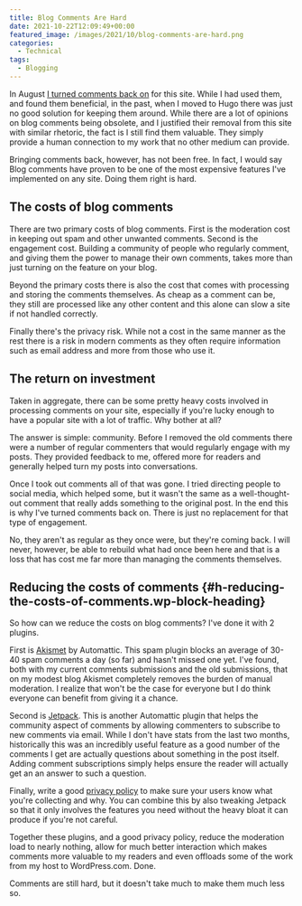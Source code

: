 ```yaml
---
title: Blog Comments Are Hard
date: 2021-10-22T12:09:49+00:00
featured_image: /images/2021/10/blog-comments-are-hard.png
categories:
  - Technical
tags:
  - Blogging
---
```


In August [I turned comments back on][1] for this site. While I had used them, and found them beneficial, in the past, when I moved to Hugo there was just no good solution for keeping them around.
While there are a lot of opinions on blog comments being obsolete, and I justified their removal from this site with similar rhetoric, the fact is I still find them valuable. They simply provide a human connection to my work that no other medium can provide.

Bringing comments back, however, has not been free. In fact, I would say Blog comments have proven to be one of the most expensive features I've implemented on any site. Doing them right is hard.

## The costs of blog comments

There are two primary costs of blog comments. First is the moderation cost in keeping out spam and other unwanted comments. Second is the engagement cost. Building a community of people who regularly comment, and giving them the power to manage their own comments, takes more than just turning on the feature on your blog.

Beyond the primary costs there is also the cost that comes with processing and storing the comments themselves. As cheap as a comment can be, they still are processed like any other content and this alone can slow a site if not handled correctly.

Finally there's the privacy risk. While not a cost in the same manner as the rest there is a risk in modern comments as they often require information such as email address and more from those who use it.

## The return on investment

Taken in aggregate, there can be some pretty heavy costs involved in processing comments on your site, especially if you're lucky enough to have a popular site with a lot of traffic. Why bother at all?

The answer is simple: community. Before I removed the old comments there were a number of regular commenters that would regularly engage with my posts. They provided feedback to me, offered more for readers and generally helped turn my posts into conversations.

Once I took out comments all of that was gone. I tried directing people to social media, which helped some, but it wasn't the same as a well-thought-out comment that really adds something to the original post. In the end this is why I've turned comments back on. There is just no replacement for that type of engagement.

No, they aren't as regular as they once were, but they're coming back. I will never, however, be able to rebuild what had once been here and that is a loss that has cost me far more than managing the comments themselves.

## Reducing the costs of comments {#h-reducing-the-costs-of-comments.wp-block-heading}

So how can we reduce the costs on blog comments? I've done it with 2 plugins.

First is [Akismet][2] by Automattic. This spam plugin blocks an average of 30-40 spam comments a day (so far) and hasn't missed one yet. I've found, both with my current comments submissions and the old submissions, that on my modest blog Akismet completely removes the burden of manual moderation. I realize that won't be the case for everyone but I do think everyone can benefit from giving it a chance.

Second is [Jetpack][3]. This is another Automattic plugin that helps the community aspect of comments by allowing commenters to subscribe to new comments via email. While I don't have stats from the last two months, historically this was an incredibly useful feature as a good number of the comments I get are actually questions about something in the post itself. Adding comment subscriptions simply helps ensure the reader will actually get an an answer to such a question.

Finally, write a good [privacy policy][4] to make sure your users know what you're collecting and why. You can combine this by also tweaking Jetpack so that it only involves the features you need without the heavy bloat it can produce if you're not careful.

Together these plugins, and a good privacy policy, reduce the moderation load to nearly nothing, allow for much better interaction which makes comments more valuable to my readers and even offloads some of the work from my host to WordPress.com. Done.

Comments are still hard, but it doesn't take much to make them much less so.

 [1]: /2021/08/comments-are-back/
 [2]: https://akismet.com/
 [3]: https://jetpack.com/
 [4]: /policies/